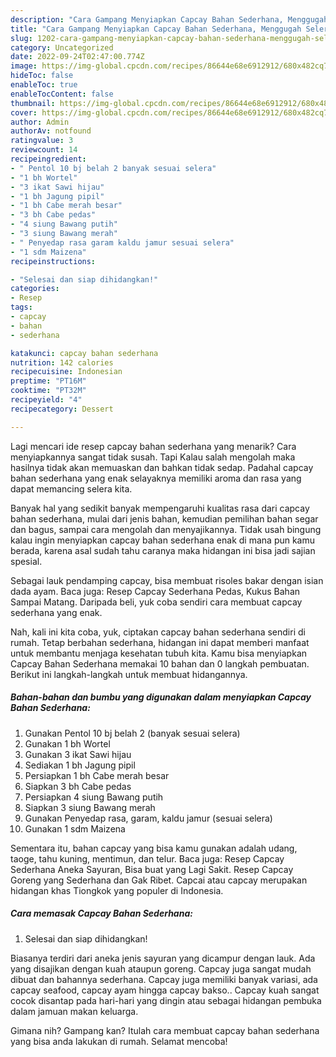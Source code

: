 ```yaml
---
description: "Cara Gampang Menyiapkan Capcay Bahan Sederhana, Menggugah Selera"
title: "Cara Gampang Menyiapkan Capcay Bahan Sederhana, Menggugah Selera"
slug: 1202-cara-gampang-menyiapkan-capcay-bahan-sederhana-menggugah-selera
category: Uncategorized
date: 2022-09-24T02:47:00.774Z
image: https://img-global.cpcdn.com/recipes/86644e68e6912912/680x482cq70/capcay-bahan-sederhana-foto-resep-utama.jpg
hideToc: false
enableToc: true
enableTocContent: false
thumbnail: https://img-global.cpcdn.com/recipes/86644e68e6912912/680x482cq70/capcay-bahan-sederhana-foto-resep-utama.jpg
cover: https://img-global.cpcdn.com/recipes/86644e68e6912912/680x482cq70/capcay-bahan-sederhana-foto-resep-utama.jpg
author: Admin
authorAv: notfound
ratingvalue: 3
reviewcount: 14
recipeingredient:
- " Pentol 10 bj belah 2 banyak sesuai selera"
- "1 bh Wortel"
- "3 ikat Sawi hijau"
- "1 bh Jagung pipil"
- "1 bh Cabe merah besar"
- "3 bh Cabe pedas"
- "4 siung Bawang putih"
- "3 siung Bawang merah"
- " Penyedap rasa garam kaldu jamur sesuai selera"
- "1 sdm Maizena"
recipeinstructions:

- "Selesai dan siap dihidangkan!"
categories:
- Resep
tags:
- capcay
- bahan
- sederhana

katakunci: capcay bahan sederhana 
nutrition: 142 calories
recipecuisine: Indonesian
preptime: "PT16M"
cooktime: "PT32M"
recipeyield: "4"
recipecategory: Dessert

---
```



Lagi mencari ide resep capcay bahan sederhana yang menarik? Cara menyiapkannya sangat tidak susah. Tapi Kalau salah mengolah maka hasilnya tidak akan memuaskan dan bahkan tidak sedap. Padahal capcay bahan sederhana yang enak selayaknya memiliki aroma dan rasa yang dapat memancing selera kita.


Banyak hal yang sedikit banyak mempengaruhi kualitas rasa dari capcay bahan sederhana, mulai dari jenis bahan, kemudian pemilihan bahan segar dan bagus, sampai cara mengolah dan menyajikannya. Tidak usah bingung kalau ingin menyiapkan capcay bahan sederhana enak di mana pun kamu berada, karena asal sudah tahu caranya maka hidangan ini bisa jadi sajian spesial.

Sebagai lauk pendamping capcay, bisa membuat risoles bakar dengan isian dada ayam. Baca juga: Resep Capcay Sederhana Pedas, Kukus Bahan Sampai Matang. Daripada beli, yuk coba sendiri cara membuat capcay sederhana yang enak.


Nah, kali ini kita coba, yuk, ciptakan capcay bahan sederhana sendiri di rumah. Tetap berbahan sederhana, hidangan ini dapat memberi manfaat untuk membantu menjaga kesehatan tubuh kita. Kamu bisa menyiapkan Capcay Bahan Sederhana memakai 10 bahan dan 0 langkah pembuatan. Berikut ini langkah-langkah untuk membuat hidangannya.

<!--inarticleads1-->

##### Bahan-bahan dan bumbu yang digunakan dalam menyiapkan Capcay Bahan Sederhana:

1. Gunakan  Pentol 10 bj belah 2 (banyak sesuai selera)
1. Gunakan 1 bh Wortel
1. Gunakan 3 ikat Sawi hijau
1. Sediakan 1 bh Jagung pipil
1. Persiapkan 1 bh Cabe merah besar
1. Siapkan 3 bh Cabe pedas
1. Persiapkan 4 siung Bawang putih
1. Siapkan 3 siung Bawang merah
1. Gunakan  Penyedap rasa, garam, kaldu jamur (sesuai selera)
1. Gunakan 1 sdm Maizena


Sementara itu, bahan capcay yang bisa kamu gunakan adalah udang, taoge, tahu kuning, mentimun, dan telur. Baca juga: Resep Capcay Sederhana Aneka Sayuran, Bisa buat yang Lagi Sakit. Resep Capcay Goreng yang Sederhana dan Gak Ribet. Capcai atau capcay merupakan hidangan khas Tiongkok yang populer di Indonesia. 

<!--inarticleads2-->

##### Cara memasak Capcay Bahan Sederhana:


1. Selesai dan siap dihidangkan!

Biasanya terdiri dari aneka jenis sayuran yang dicampur dengan lauk. Ada yang disajikan dengan kuah ataupun goreng. Capcay juga sangat mudah dibuat dan bahannya sederhana. Capcay juga memiliki banyak variasi, ada capcay seafood, capcay ayam hingga capcay bakso.. Capcay kuah sangat cocok disantap pada hari-hari yang dingin atau sebagai hidangan pembuka dalam jamuan makan keluarga. 

Gimana nih? Gampang kan? Itulah cara membuat capcay bahan sederhana yang bisa anda lakukan di rumah. Selamat mencoba!
